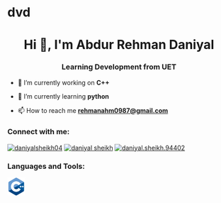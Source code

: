 # dvd
<h1 align="center">Hi 👋, I'm Abdur Rehman Daniyal</h1>
<h3 align="center">Learning Development from UET</h3>

- 🔭 I’m currently working on **C++**

- 🌱 I’m currently learning **python**

- 📫 How to reach me **rehmanahm0987@gmail.com**

<h3 align="left">Connect with me:</h3>
<p align="left">
<a href="https://twitter.com/daniyalsheikh04" target="blank"><img align="center" src="https://raw.githubusercontent.com/rahuldkjain/github-profile-readme-generator/master/src/images/icons/Social/twitter.svg" alt="daniyalsheikh04" height="30" width="40" /></a>
<a href="https://fb.com/daniyal sheikh" target="blank"><img align="center" src="https://raw.githubusercontent.com/rahuldkjain/github-profile-readme-generator/master/src/images/icons/Social/facebook.svg" alt="daniyal sheikh" height="30" width="40" /></a>
<a href="https://instagram.com/daniyal.sheikh.94402" target="blank"><img align="center" src="https://raw.githubusercontent.com/rahuldkjain/github-profile-readme-generator/master/src/images/icons/Social/instagram.svg" alt="daniyal.sheikh.94402" height="30" width="40" /></a>
</p>

<h3 align="left">Languages and Tools:</h3>
<p align="left"> <a href="https://www.w3schools.com/cpp/" target="_blank" rel="noreferrer"> <img src="https://raw.githubusercontent.com/devicons/devicon/master/icons/cplusplus/cplusplus-original.svg" alt="cplusplus" width="40" height="40"/> </a> </p>

